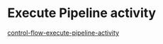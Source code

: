 # Execute Pipeline activity

[control-flow-execute-pipeline-activity](https://learn.microsoft.com/en-in/azure/data-factory/control-flow-execute-pipeline-activity)
